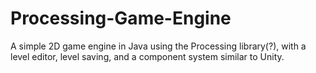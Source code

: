 # Processing-Game-Engine
A simple 2D game engine in Java using the Processing library(?), with a level editor, level saving, and a component system similar to Unity.
